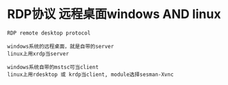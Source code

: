 # RDP协议 远程桌面windows AND linux

```text
RDP remote desktop protocol

windows系统的远程桌面，就是自带的server
linux上用xrdp当server

windows系统自带的mstsc可当client
linux上用rdesktop 或 krdp当client, module选择sesman-Xvnc
```